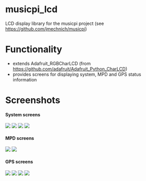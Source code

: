 musicpi_lcd
===========

LCD display library for the musicpi project (see https://github.com/jmechnich/musicpi)

Functionality
=============

- extends Adafruit_RGBCharLCD (from https://github.com/adafruit/Adafruit_Python_CharLCD)
- provides screens for displaying system, MPD and GPS status information

Screenshots
===========

#### System screens
![](https://raw.github.com/jmechnich/musicpi_lcd/master/screens/SYS1.png)
![](https://raw.github.com/jmechnich/musicpi_lcd/master/screens/SYS2.png)
![](https://raw.github.com/jmechnich/musicpi_lcd/master/screens/SYS3.png)
![](https://raw.github.com/jmechnich/musicpi_lcd/master/screens/SYS4.png)

#### MPD screens
![](https://raw.github.com/jmechnich/musicpi_lcd/master/screens/MPD1.png)
![](https://raw.github.com/jmechnich/musicpi_lcd/master/screens/MPD2.png)

#### GPS screens
![](https://raw.github.com/jmechnich/musicpi_lcd/master/screens/GPS1.png)
![](https://raw.github.com/jmechnich/musicpi_lcd/master/screens/GPS2.png)
![](https://raw.github.com/jmechnich/musicpi_lcd/master/screens/GPS3.png)
![](https://raw.github.com/jmechnich/musicpi_lcd/master/screens/GPS4.png)
